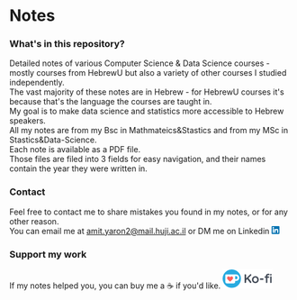 # Notes
### What's in this repository?
Detailed notes of various Computer Science & Data Science courses - mostly courses from HebrewU but also a variety of other courses I studied independently.</br>
The vast majority of these notes are in Hebrew - for HebrewU courses it's because that's the language the courses are taught in.</br>
My goal is to make data science and statistics more accessible to Hebrew speakers.</br>
All my notes are from my Bsc in Mathmateics&Stastics and from my MSc in Stastics&Data-Science.</br> 
Each note is available as a PDF file.</br>
Those files are filed into 3 fields for easy navigation, and their names contain the year they were written in.</br>
### Contact
Feel free to contact me to share mistakes you found in my notes, or for any other reason.</br>
You can email me at [amit.yaron2@mail.huji.ac.il](amit.yaron2@mail.huji.ac.il) or DM me on Linkedin
[![LinkedIn](https://github.com/Amityaron/Amityaron/blob/main/linkdin.png)](https://www.linkedin.com/in/amit-yaron-7934641b5/)
### Support my work
If my notes helped you, you can buy me a ☕ if you'd like.
 [![Ko-fi](https://github.com/Amityaron/Amityaron/blob/main/ko%20fi.png)](https://ko-fi.com/amityaron) <br />
 
